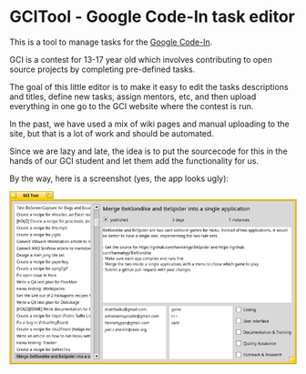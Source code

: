 GCITool - Google Code-In task editor
====

This is a tool to manage tasks for the [Google Code-In](codein.withgoogle.com).

GCI is a contest for 13-17 year old which involves contributing to open source
projects by completing pre-defined tasks.

The goal of this little editor is to make it easy to edit the tasks descriptions
and titles, define new tasks, assign mentors, etc, and then upload everything
in one go to the GCI website where the contest is run.

In the past, we have used a mix of wiki pages and manual uploading to the site,
but that is a lot of work and should be automated.

Since we are lazy and late, the idea is to put the sourcecode for this in the
hands of our GCI student and let them add the functionality for us.

By the way, here is a screenshot (yes, the app looks ugly):

![Screenshot](Screenshot.png)
